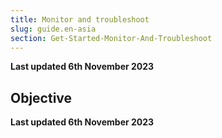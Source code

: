 ```yaml
---
title: Monitor and troubleshoot
slug: guide.en-asia
section: Get-Started-Monitor-And-Troubleshoot
---
```


**Last updated 6th November 2023**



## Objective  

**Last updated 6th November 2023**

